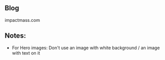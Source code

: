 ## Blog
impactmass.com

## Notes:
- For Hero images: Don't use an image with white background / an image with text on it
